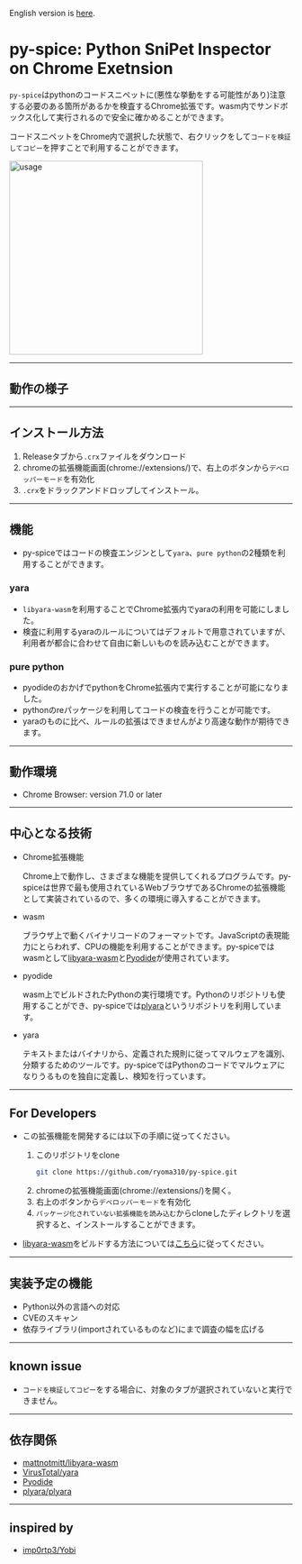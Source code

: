 English version is [here](README_en.md).

# py-spice: Python SniPet Inspector on Chrome Exetnsion

`py-spice`はpythonのコードスニペットに(悪性な挙動をする可能性があり)注意する必要のある箇所があるかを検査するChrome拡張です。wasm内でサンドボックス化して実行されるので安全に確かめることができます。

コードスニペットをChrome内で選択した状態で、右クリックをして`コードを検証してコピー`を押すことで利用することができます。

<img width="344" alt="usage" src="https://user-images.githubusercontent.com/99947844/194550710-c6874a1b-7e90-4525-bf36-131c44cdbc09.png">

---
## 動作の様子

---
## インストール方法
1. Releaseタブから`.crx`ファイルをダウンロード
2. chromeの拡張機能画面(chrome://extensions/)で、右上のボタンから`デベロッパーモード`を有効化
3. `.crx`をドラックアンドドロップしてインストール。


---
## 機能
- py-spiceではコードの検査エンジンとして`yara`、`pure python`の2種類を利用することができます。
### yara
- `libyara-wasm`を利用することでChrome拡張内でyaraの利用を可能にしました。
- 検査に利用するyaraのルールについてはデフォルトで用意されていますが、利用者が都合に合わせて自由に新しいものを読み込むことができます。
### pure python
- pyodideのおかげでpythonをChrome拡張内で実行することが可能になりました。
- pythonのreパッケージを利用してコードの検査を行うことが可能です。
- yaraのものに比べ、ルールの拡張はできませんがより高速な動作が期待できます。

---
## 動作環境
- Chrome Browser: version 71.0 or later



---
## 中心となる技術
- Chrome拡張機能

    Chrome上で動作し、さまざまな機能を提供してくれるプログラムです。py-spiceは世界で最も使用されているWebブラウザであるChromeの拡張機能として実装されているので、多くの環境に導入することができます。
- wasm

    ブラウザ上で動くバイナリコードのフォーマットです。JavaScriptの表現能力にとらわれず、CPUの機能を利用することができます。py-spiceではwasmとして[libyara-wasm](https://github.com/mattnotmitt/libyara-wasm)と[Pyodide](https://pyodide.org/en/stable/index.html)が使用されています。
- pyodide

    wasm上でビルドされたPythonの実行環境です。Pythonのリポジトリも使用することができ、py-spiceでは[plyara](https://github.com/plyara/plyara)というリポジトリを利用しています。
- yara

    テキストまたはバイナリから、定義された規則に従ってマルウェアを識別、分類するためのツールです。py-spiceではPythonのコードでマルウェアになりうるものを独自に定義し、検知を行っています。

---
## For Developers
- この拡張機能を開発するには以下の手順に従ってください。
    1. このリポジトリをclone
        ```bash
        git clone https://github.com/ryoma310/py-spice.git
        ```
    2. chromeの拡張機能画面(chrome://extensions/)を開く。
    3. 右上のボタンから`デベロッパーモード`を有効化
    4. `パッケージ化されていない拡張機能を読み込む`からcloneしたディレクトリを選択すると、インストールすることができます。

- [libyara-wasm](https://github.com/mattnotmitt/libyara-wasm)をビルドする方法については[こちら](build_support/libyara-wasm/README.md)に従ってください。


---
## 実装予定の機能
- Python以外の言語への対応
- CVEのスキャン
- 依存ライブラリ(importされているものなど)にまで調査の幅を広げる

---
## known issue
- `コードを検証してコピー`をする場合に、対象のタブが選択されていないと実行できません。

---
## 依存関係
- [mattnotmitt/libyara-wasm](https://github.com/mattnotmitt/libyara-wasm)
- [VirusTotal/yara](https://github.com/VirusTotal/yara)
- [Pyodide](https://pyodide.org/en/stable/index.html)
- [plyara/plyara](https://github.com/plyara/plyara)

---
## inspired by
- [imp0rtp3/Yobi](https://github.com/imp0rtp3/Yobi)